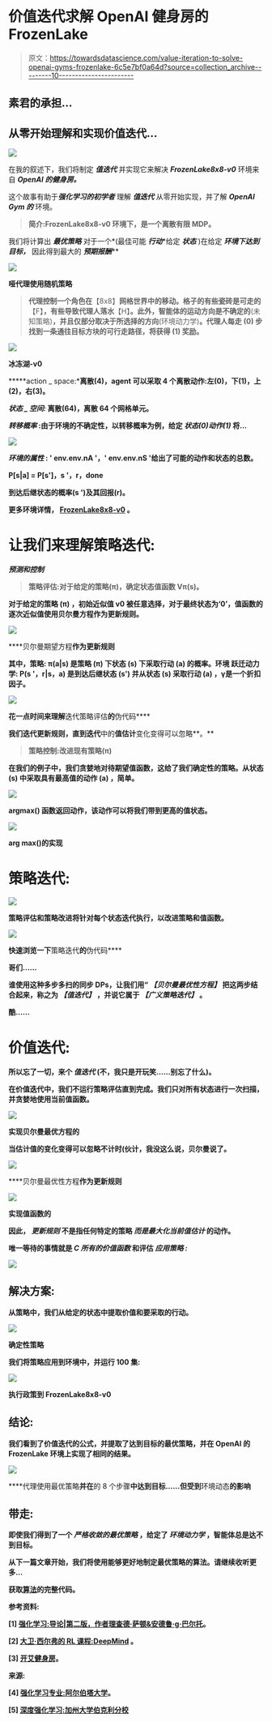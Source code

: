 # 价值迭代求解 OpenAI 健身房的 FrozenLake

> 原文：<https://towardsdatascience.com/value-iteration-to-solve-openai-gyms-frozenlake-6c5e7bf0a64d?source=collection_archive---------10----------------------->

## 素君的承担…

## 从零开始理解和实现价值迭代…

![](img/0cb5e74310a61b0e7719090132128b7a.png)

在我的叙述下，我们将制定 ***值迭代*** 并实现它来解决 ***FrozenLake8x8-v0*** 环境来自 ***OpenAI 的健身房。***

这个故事有助于***强化学习的初学者*** 理解 ***值迭代*** 从零开始实现，并了解 ***OpenAI Gym 的*** 环境。

> **简介:FrozenLake8x8-v0 环境下，**是一个**离散有限 MDP。**

我们将计算出 ***最优策略*** 对于一个*(最佳可能 ***行动****给定 ***状态*** )在给定 ***环境下达到目标，*** 因此得到最大的 ***预期报酬*****

**![](img/ad38c0a12b7f455fb8e62aeae0f1f99a.png)**

****哑代理使用随机策略****

> **代理控制一个角色在**【8x8】**网格世界中的移动。格子的有些瓷砖是可走的**【F】**，有些导致代理人落水**【H】**。此外，智能体的运动方向是不确定的**(未知策略)**，并且仅部分取决于所选择的方向**(环境动力学)**。代理人每走 **(0)** 步找到一条通往目标方块的可行走路径，将获得 **(1)** 奖励。**

**![](img/9eb514b85a1856bc817ae8046edbfc8b.png)**

**冰冻湖-v0**

*****action _ space:***离散(4)，agent 可以采取 4 个离散动作:左(0)，下(1)，上(2)，右(3)。**

*****状态 _ 空间:*** 离散(64)，离散 64 个网格单元。**

*****转移概率*** :由于环境的不确定性，以转移概率为例，给定 ***状态(0)动作(1)*** 将…**

**![](img/404b2e60c66bbcd7259fceb87b59903a.png)**

*****环境的属性*** : ' **env.env.nA** '，' **env.env.nS** '给出了可能的动作和状态的总数。**

****P[s|a] = P[s']，s '，r，done****

**到达后继状态的概率(s ')及其回报(r)。**

**更多环境详情， [**FrozenLake8x8-v0**](https://github.com/openai/gym/blob/master/gym/envs/toy_text/frozen_lake.py) 。**

# **让我们来理解策略迭代:**

*****预测和控制*****

> ****策略评估:对于给定的策略(π)，确定状态值函数 Vπ(s)。****

**对于给定的策略 **(π)** ，初始近似值 **v0** 被任意选择，对于最终状态为‘0’，值函数的逐次近似值使用贝尔曼方程作为更新规则。**

**![](img/1835ff27bd425e9493ed3ff88a3c2a69.png)**

****贝尔曼期望方程**作为更新规则**

**其中，**策略:** **π(a|s)** 是策略 **(π)** 下状态 **(s)** 下采取行动 **(a)** 的概率。**环境** **跃迁动力学:** **P(s '，r|s，a)** 是到达后继状态 **(s')** 并从状态 **(s)** 采取行动 **(a)** ，**γ**是一个折扣因子。**

**![](img/dc92193b557cc159e6b37c72e83a1765.png)**

**花一点时间来理解**迭代策略评估**的**伪代码****

**我们迭代更新规则，直到迭代**中的**值估计**变化变得可以忽略**。**

> ****策略控制:改进现有策略(π)****

**在我们的例子中，我们贪婪地对待期望值函数，这给了我们确定性的策略。从状态 **(s)** 中采取具有最高值的动作 **(a)** ，简单。**

**![](img/e6720071b31c2d591cadd378d057148f.png)**

****argmax()** 函数返回**动作**，该动作可以将我们带到**更高的值状态**。**

**![](img/f791be8f4603343bd99a9e36fdfb959e.png)**

****arg max()的实现****

# **策略迭代:**

**![](img/9a656b074ae43463c136d087a2700800.png)**

**策略评估和策略改进将针对每个状态迭代执行，以改进策略和值函数。**

**![](img/303528786612e0b91bf15a99e878ae6e.png)**

**快速浏览一下**策略迭代**的**伪代码****

****哥们……****

**谁使用这种多步多扫的同步 DPs，让我们用“ ***【贝尔曼最优性方程】*** 把这两步结合起来，称之为 ***【值迭代】*** ，并说它属于 ***【广义策略迭代】*** 。**

****酷……****

# **价值迭代:**

**所以忘了一切，来个 ***值迭代*** (不，我只是开玩笑……别忘了什么)。**

**在价值迭代中，我们不运行策略评估直到完成。我们只对所有状态进行一次扫描，并贪婪地使用当前值函数。**

**![](img/0c197bf246eb57c41db2640ca9f14cd5.png)**

****实现**贝尔曼最优方程**的****

**当估计值的变化变得可以忽略不计时(<theta the="" given="" policy="" will="" strictly="" converge="" into="" optimal="" class="lc ja">伙计，我没这么说，贝尔曼说了。</theta>**

**![](img/eb6e2f64e8ce6117e47c896c9ccc33ea.png)**

****贝尔曼最优性方程**作为更新规则**

**![](img/8239886503e1ba7ff90195fb135dcbb5.png)**

****实现**值函数**的****

**因此， ***更新规则*** 不是指任何特定的策略 ***而是最大化当前值估计*** 的动作。**

**唯一等待的事情就是 *C* ***所有的价值函数*** 和评估 ***应用策略*** *:***

**![](img/4cdad1d5443039e5c7325aec7acbfc5e.png)**

## **解决方案:**

**从策略中，我们从给定的状态中提取价值和要采取的行动。**

**![](img/55311f81a6de797e5c83993ba363d99e.png)**

****确定性策略****

**我们将策略应用到环境中，并运行 100 集:**

**![](img/cdcb8cc3c74d869871ed134e0e5a377f.png)**

****执行**政策**到 **FrozenLake8x8-v0******

## **结论:**

**我们看到了价值迭代的公式，并提取了达到目标的最优策略，并在 OpenAI 的 FrozenLake 环境上实现了相同的结果。**

**![](img/5731313acac129b06a418c171e334c9f.png)**

****代理使用最优策略**并在**的 8 个步骤**中达到目标……但受到**环境动态**的影响**

## **带走:**

**即使我们得到了一个 ***严格收敛的最优策略*** ，给定了 ***环境动力学*** ，智能体总是达不到目标。**

**从下一篇文章开始，我们将使用能够更好地制定最优策略的算法。请继续收听更多…**

**获取[算法](https://github.com/SaiSugunSegu/Reinforcement-Learning-Journey)的完整代码。**

**参考资料:**

**[1] [强化学习:导论|第二版，作者理查德·萨顿&安德鲁·g·巴尔托](https://www.amazon.com/Reinforcement-Learning-Introduction-Adaptive-Computation/dp/0262039249/ref=pd_sbs_14_t_0/147-7865363-3852556?_encoding=UTF8&pd_rd_i=0262039249&pd_rd_r=96f1b22e-1339-4f4f-93ff-26c787125b93&pd_rd_w=vDJJ6&pd_rd_wg=y1LXN&pf_rd_p=5cfcfe89-300f-47d2-b1ad-a4e27203a02a&pf_rd_r=ACR43W905JY9PYNWDRRS&psc=1&refRID=ACR43W905JY9PYNWDRRS)。**

**[2] [大卫·西尔弗的 RL 课程:DeepMind](https://www.youtube.com/watch?v=2pWv7GOvuf0) 。**

**[3] [开艾健身房](https://gym.openai.com/)。**

**来源:**

**[4] [强化学习专业:阿尔伯塔大学](https://www.coursera.org/specializations/reinforcement-learning)。**

**[5] [深度强化学习:加州大学伯克利分校](http://rail.eecs.berkeley.edu/deeprlcourse/)**